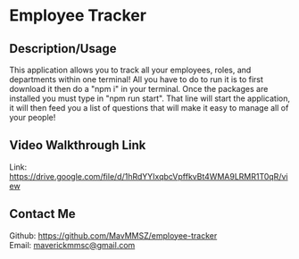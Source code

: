 # Employee Tracker
## Description/Usage
This application allows you to track all your employees, roles, and departments within one terminal! All you have to do to run it is to first download it then do a "npm i" in your terminal. Once the packages are installed you must type in "npm run start". That line will start the application, it will then feed you a list of questions that will make it easy to manage all of your people! 
## Video Walkthrough Link
Link: https://drive.google.com/file/d/1hRdYYIxqbcVpffkvBt4WMA9LRMR1T0qR/view
## Contact Me
Github: https://github.com/MavMMSZ/employee-tracker <br>
Email: maverickmmsc@gmail.com